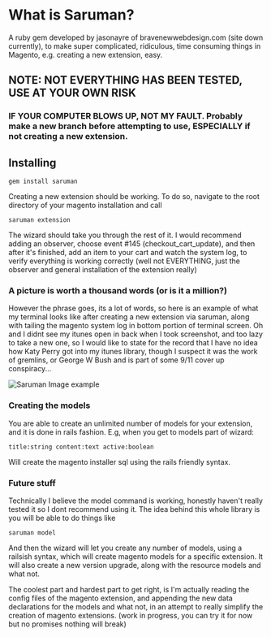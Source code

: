 # What is Saruman?

A ruby gem developed by jasonayre of bravenewwebdesign.com (site down currently), to make super complicated, ridiculous, time consuming things in Magento, e.g. creating a new extension, easy.

## NOTE: NOT EVERYTHING HAS BEEN TESTED, USE AT YOUR OWN RISK

### IF YOUR COMPUTER BLOWS UP, NOT MY FAULT. Probably make a new branch before attempting to use, ESPECIALLY if not creating a new extension.

## Installing

    gem install saruman
    
Creating a new extension should be working. To do so, navigate to the root directory of your magento installation and call

    saruman extension
    
The wizard should take you through the rest of it. I would recommend adding an observer, choose event #145 (checkout_cart_update), and then after it's finished, add an item to your cart and watch the system log, to verify everything is working correctly (well not EVERYTHING, just the observer and general installation of the extension really)

### A picture is worth a thousand words (or is it a million?)

However the phrase goes, its a lot of words, so here is an example of what my terminal looks like after creating a new extension via saruman, along with tailing the magento system log in bottom portion of terminal screen. Oh and I didnt see my itunes open in back when I took screenshot, and too lazy to take a new one, so I would like to state for the record that I have no idea how Katy Perry got into my itunes library, though I suspect it was the work of gremlins, or George W Bush and is part of some 9/11 cover up conspiracy...

![Saruman Image example](/jasonayre/saruman/raw/master/doc_assets/saruman_extension_example.jpg)

### Creating the models

You are able to create an unlimited number of models for your extension, and it is done in rails fashion. E.g, when you get to models part of wizard:

    title:string content:text active:boolean

Will create the magento installer sql using the rails friendly syntax.

### Future stuff

Technically I believe the model command is working, honestly haven't really tested it so I dont recommend using it. The idea behind this whole library is you will be able to do things like

    saruman model
    
And then the wizard will let you create any number of models, using a railsish syntax, which will create magento models for a specific extension. It will also create a new version upgrade, along with the resource models and what not.

The coolest part and hardest part to get right, is I'm actually reading the config files of the magento extension, and appending the new data declarations for the models and what not, in an attempt to really simplify the creation of magento extensions. (work in progress, you can try it for now but no promises nothing will break)



